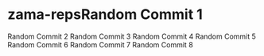 # zama-repsRandom Commit 1
Random Commit 2
Random Commit 3
Random Commit 4
Random Commit 5
Random Commit 6
Random Commit 7
Random Commit 8
